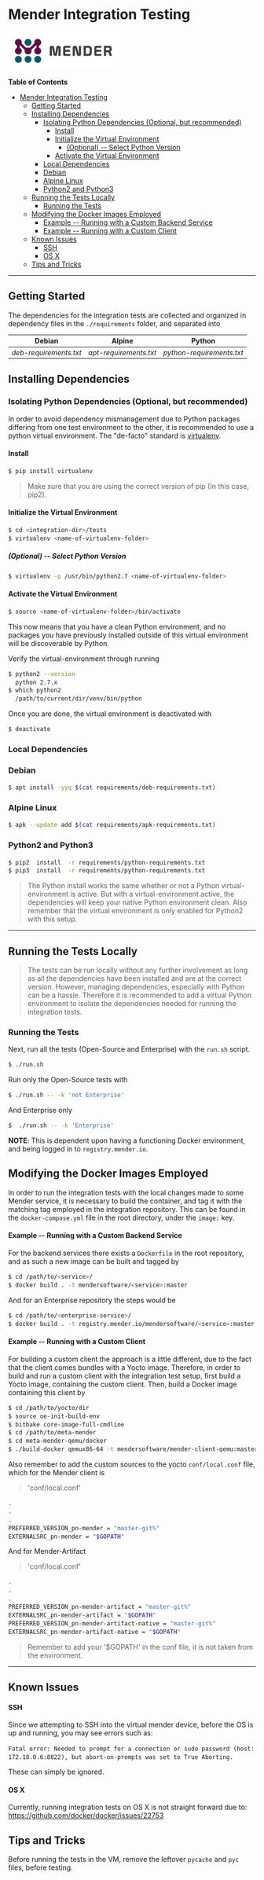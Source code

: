 # Mender Integration Testing

![Mender logo](../mender_logo.png)

**Table of Contents**

- [Mender Integration Testing](#mender-integration-testing)
    - [Getting Started](#getting-started)
    - [Installing Dependencies](#installing-dependencies)
        - [Isolating Python Dependencies (Optional, but recommended)](#isolating-python-dependencies-optional-but-recommended)
            - [Install](#install)
            - [Initialize the Virtual Environment](#initialize-the-virtual-environment)
                - [(Optional) -- Select Python Version](#optional----select-python-version)
            - [Activate the Virtual Environment](#activate-the-virtual-environment)
        - [Local Dependencies](#local-dependencies)
        - [Debian](#debian)
        - [Alpine Linux](#alpine-linux)
        - [Python2 and Python3](#python2-and-python3)
    - [Running the Tests Locally](#running-the-tests-locally)
        - [Running the Tests](#running-the-tests)
    - [Modifying the Docker Images Employed](#modifying-the-docker-images-employed)
        - [Example -- Running with a Custom Backend Service](#example----running-with-a-custom-backend-service)
        - [Example -- Running with a Custom Client](#example----running-with-a-custom-client)
    - [Known Issues](#known-issues)
        - [SSH](#ssh)
        - [OS X](#os-x)
    - [Tips and Tricks](#tips-and-tricks)


-------------------------------------------------------------------------------


## Getting Started

The dependencies for the integration tests are collected and organized in
dependency files in the `./requirements` folder, and separated into


| Debian                 | Alpine                 | Python                    |
| :-------------:        | :-------------:        | :-----:                   |
| *deb-requirements.txt* | *apt-requirements.txt* | *python-requirements.txt* |

## Installing Dependencies

### Isolating Python Dependencies (Optional, but recommended)

In order to avoid dependency mismanagement due to Python packages differing from
one test environment to the other, it is recommended to use a python virtual
environment. The "de-facto" standard is
[virtualenv](https://packaging.python.org/guides/installing-using-pip-and-virtual-environments/).

#### Install

```bash
$ pip install virtualenv
```

> Make sure that you are using the correct version of pip (In this case, pip2).

#### Initialize the Virtual Environment

```bash
$ cd <integration-dir>/tests
$ virtualenv <name-of-virtualenv-folder>
```

##### (Optional) -- Select Python Version
```bash
$ virtualenv -p /usr/bin/python2.7 <name-of-virtualenv-folder>
```

#### Activate the Virtual Environment

```bash
$ source <name-of-virtualenv-folder>/bin/activate
```

This now means that you have a clean Python environment, and no packages you
have previously installed outside of this virtual environment will be
discoverable by Python.

Verify the virtual-environment through running

```bash
$ python2 --version
  python 2.7.x
$ which python2
  /path/to/current/dir/venv/bin/python
```

Once you are done, the virtual environment is deactivated with

```bash
$ deactivate
```

### Local Dependencies

### Debian

```bash
$ apt install -yyq $(cat requirements/deb-requirements.txt)
```

### Alpine Linux

```bash
$ apk --update add $(cat requirements/apk-requirements.txt)
```

### Python2 and Python3

```bash
$ pip2  install  -r requirements/python-requirements.txt
$ pip3  install  -r requirements/python-requirements.txt
```

> The Python install works the same whether or not a Python virtual-environment
> is active. But with a virtual-environment active, the dependencies will keep
> your native Python environment clean. Also remember that the virtual
> environment is only enabled for Python2 with this setup.


-------------------------------------------------------------------------------


## Running the Tests Locally

> The tests can be run locally without any further involvement as long as all
> the dependencies have been installed and are at the correct version. However,
> managing dependencies, especially with Python can be a hassle. Therefore it is
> recommended to add a virtual Python environment to isolate the dependencies
> needed for running the integration tests.

### Running the Tests

Next, run all the tests (Open-Source and Enterprise) with the `run.sh` script.

```bash
$ ./run.sh
```

Run only the Open-Source tests with

```bash
$ ./run.sh -- -k 'not Enterprise'
```

And Enterprise only

```bash
$  ./run.sh -- -k 'Enterprise'
```

**NOTE**: This is dependent upon having a functioning Docker environment, and being
logged in to `registry.mender.io`.

## Modifying the Docker Images Employed

In order to run the integration tests with the local changes made to some Mender
service, it is necessary to build the container, and tag it with the matching
tag employed in the integration repository. This can be found in the
`docker-compose.yml` file in the root directory, under the `image:` key.

#### Example -- Running with a Custom Backend Service

For the backend services there exists a `Dockerfile` in the root repository, and
as such a new image can be built and tagged by

```bash
$ cd /path/to/<service>/
$ docker build . -t mendersoftware/<service>:master
```

And for an Enterprise repository the steps would be

```bash
$ cd /path/to/<enterprise-service>/
$ docker build . -t registry.mender.io/mendersoftware/<service>:master
```

#### Example -- Running with a Custom Client

For building a custom client the approach is a little different, due to the fact
that the client comes bundles with a Yocto image. Therefore, in order to build
and run a custom client with the integration test setup, first build a Yocto
image, containing the custom client. Then, build a Docker image containing this
client by

```bash
$ cd /path/to/yocto/dir
$ source oe-init-build-env
$ bitbake core-image-full-cmdline
$ cd /path/to/meta-mender
$ cd meta-mender-qemu/docker
$ ./build-docker qemux86-64 -t mendersoftware/mender-client-qemu:master
```

Also remember to add the custom sources to the yocto `conf/local.conf` file,
which for the Mender client is

> 'conf/local.conf'
```bash
.
.
.
PREFERRED_VERSION_pn-mender = "master-git%"
EXTERNALSRC_pn-mender = "$GOPATH"
```

And for Mender-Artifact

> 'conf/local.conf'
```bash
.
.
.
PREFERRED_VERSION_pn-mender-artifact = "master-git%"
EXTERNALSRC_pn-mender-artifact = "$GOPATH"
PREFERRED_VERSION_pn-mender-artifact-native = "master-git%"
EXTERNALSRC_pn-mender-artifact-native = "$GOPATH"
```

> Remember to add your '$GOPATH' in the conf file, it is not taken from the environment.


-------------------------------------------------------------------------------

## Known Issues

#### SSH
Since we attempting to SSH into the virtual mender device, before the OS is up
and running, you may see errors such as:

`Fatal error: Needed to prompt for a connection or sudo password (host:
172.18.0.6:8822), but abort-on-prompts was set to True Aborting.`

These can simply be ignored.


#### OS X

Currently, running integration tests on OS X is not straight forward due to:
https://github.com/docker/docker/issues/22753


## Tips and Tricks

Before running the tests in the VM, remove the leftover `pycache` and `pyc`
files, before testing.

